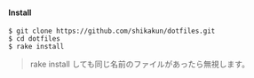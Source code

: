#### Install

```
$ git clone https://github.com/shikakun/dotfiles.git
$ cd dotfiles
$ rake install
```

> rake install しても同じ名前のファイルがあったら無視します。
